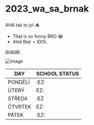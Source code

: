 # 2023_wa_sa_brnak
AHA tak to jo! :tent:
- That is so funny BRO :joy:
- Aleš Bejr = IDOL

[gyarab](https://www.gyarab.cz/)

![image](https://imagebox.cz.osobnosti.cz/foto/ales-bejr/ales-bejr.jpg)

| DAY    | SCHOOL STATUS |
| -------- | ------- |
| PONDĚLÍ  | :EZ: |
| ÚTERÝ | EZ: |
| STŘEDA | :EZ |   
|ČTVRTEK | EZ: | 
|PÁTEK| :EZ: |

